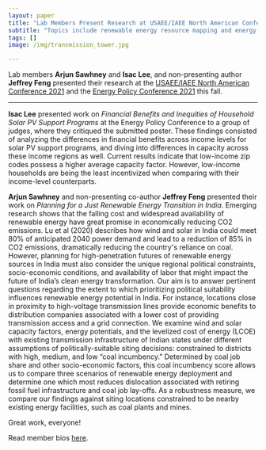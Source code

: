 ```yaml
---
layout: paper
title: "Lab Members Present Research at USAEE/IAEE North American Conference and Energy Policy Conference"
subtitle: "Topics include renewable energy resource mapping and energy equity"
tags: []
image: /img/transmission_tower.jpg

---
```


Lab members **Arjun Sawhney** and **Isac Lee**, and non-presenting author **Jeffrey Feng** presented their research at the [USAEE/IAEE North American Conference 2021](https://usaee.org/aws/USAEE/pt/sp/conferences) and the [Energy Policy Conference 2021](https://www.boisestate.edu/epi/epc2021/) this fall.


----

**Isac Lee** presented work on _Financial Benefits and Inequities of Household Solar PV Support Programs_ at the Energy Policy Conference to a group of judges, where they critiqued the submitted poster. These findings consisted of analyzing the differences in financial benefits across income levels for solar PV support programs, and diving into differences in capacity across these income regions as well. Current results indicate that low-income zip codes possess a higher average capacity factor. However, low-income households are being the least incentivized when comparing with their income-level counterparts.


**Arjun Sawhney** and non-presenting co-author **Jeffrey Feng** presented their work on _Planning for a Just Renewable Energy Transition in India_. Emerging research shows that the falling cost and widespread availability of renewable energy have great promise in economically reducing CO2 emissions. Lu et al (2020) describes how wind and solar in India could meet 80% of anticipated 2040 power demand and lead to a reduction of 85% in CO2 emissions, dramatically reducing the country's reliance on coal. However, planning for high-penetration futures of renewable energy sources in India must also consider the unique regional political constraints, socio-economic conditions, and availability of labor that might impact the future of India’s clean energy transformation. Our aim is to answer pertinent questions regarding the extent to which prioritizing political suitability influences renewable energy potential in India. For instance, locations close in proximity to high-voltage transmission lines provide economic benefits to distribution companies associated with a lower cost of providing transmission access and a grid connection. We examine wind and solar capacity factors, energy potentials, and the levelized cost of energy (LCOE) with existing transmission infrastructure of Indian states under different assumptions of politically-suitable siting decisions: constrained to districts with high, medium, and low “coal incumbency.” Determined by coal job share and other socio-economic factors, this coal incumbency score allows us to compare three scenarios of renewable energy deployment and determine one which most reduces dislocation associated with retiring fossil fuel infrastructure and coal job lay-offs. As a robustness measure, we compare our findings against siting locations constrained to be nearby existing energy facilities, such as coal plants and mines.

Great work, everyone!

Read member bios [here](/about/).



